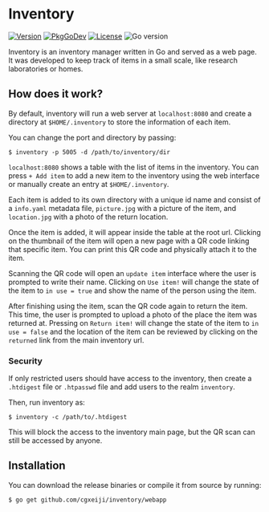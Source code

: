 # Inventory

[![Version](https://img.shields.io/github/v/tag/cgxeiji/inventory?sort=semver)](https://github.com/cgxeiji/inventory/releases)
[![PkgGoDev](https://pkg.go.dev/badge/github.com/cgxeiji/inventory)](https://pkg.go.dev/github.com/cgxeiji/inventory)
[![License](https://img.shields.io/github/license/cgxeiji/inventory)](https://github.com/cgxeiji/inventory/blob/master/LICENSE)
![Go version](https://img.shields.io/github/go-mod/go-version/cgxeiji/inventory)

Inventory is an inventory manager written in Go and served as a web page. It
was developed to keep track of items in a small scale, like research
laboratories or homes.

## How does it work?

By default, inventory will run a web server at `localhost:8080` and create a
directory at `$HOME/.inventory` to store the information of each item.

You can change the port and directory by passing:
```
$ inventory -p 5005 -d /path/to/inventory/dir
```

`localhost:8080` shows a table with the list of items in the inventory. You can
press `+ Add item` to add a new item to the inventory using the web interface
or manually create an entry at `$HOME/.inventory`.

Each item is added to its own directory with a unique id name and consist of a
`info.yaml` metadata file, `picture.jpg` with a picture of the item, and
`location.jpg` with a photo of the return location.

Once the item is added, it will appear inside the table at the root url.
Clicking on the thumbnail of the item will open a new page with a QR code
linking that specific item. You can print this QR code and physically attach it
to the item.

Scanning the QR code will open an `update item` interface where the user is
prompted to write their name. Clicking on `Use item!` will change the state of
the item to `in use = true` and show the name of the person using the item.

After finishing using the item, scan the QR code again to return the item. This
time, the user is prompted to upload a photo of the place the item was returned
at. Pressing on `Return item!` will change the state of the item to `in use =
false` and the location of the item can be reviewed by clicking on the
`returned` link from the main inventory url.

### Security

If only restricted users should have access to the inventory, then create a
`.htdigest` file or `.htpasswd` file and add users to the realm `inventory`.

Then, run inventory as:
```
$ inventory -c /path/to/.htdigest
```

This will block the access to the inventory main page, but the QR scan can
still be accessed by anyone.

## Installation

You can download the release binaries or compile it from source by running:
```
$ go get github.com/cgxeiji/inventory/webapp
```
